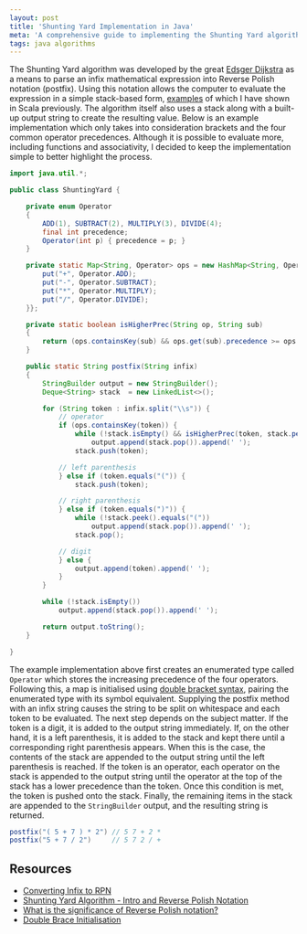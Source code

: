 ```yaml
---
layout: post
title: 'Shunting Yard Implementation in Java'
meta: 'A comprehensive guide to implementing the Shunting Yard algorithm in Java, converting infix expressions to postfix notation with a clear code example and detailed explanation.'
tags: java algorithms
---
```


The Shunting Yard algorithm was developed by the great [Edsger Dijkstra](http://en.wikipedia.org/wiki/Edsger_Dijkstra) as a means to parse an infix mathematical expression into Reverse Polish notation (postfix).
Using this notation allows the computer to evaluate the expression in a simple stack-based form, [examples](/posts/reverse-polish-notation-rpn-in-scala/) of which I have shown in Scala previously.
The algorithm itself also uses a stack along with a built-up output string to create the resulting value.
Below is an example implementation which only takes into consideration brackets and the four common operator precedences.
Although it is possible to evaluate more, including functions and associativity, I decided to keep the implementation simple to better highlight the process.

<!--more-->

```java
import java.util.*;

public class ShuntingYard {

    private enum Operator
    {
        ADD(1), SUBTRACT(2), MULTIPLY(3), DIVIDE(4);
        final int precedence;
        Operator(int p) { precedence = p; }
    }

    private static Map<String, Operator> ops = new HashMap<String, Operator>() {{
        put("+", Operator.ADD);
        put("-", Operator.SUBTRACT);
        put("*", Operator.MULTIPLY);
        put("/", Operator.DIVIDE);
    }};

    private static boolean isHigherPrec(String op, String sub)
    {
        return (ops.containsKey(sub) && ops.get(sub).precedence >= ops.get(op).precedence);
    }

    public static String postfix(String infix)
    {
        StringBuilder output = new StringBuilder();
        Deque<String> stack  = new LinkedList<>();

        for (String token : infix.split("\\s")) {
            // operator
            if (ops.containsKey(token)) {
                while (!stack.isEmpty() && isHigherPrec(token, stack.peek()))
                    output.append(stack.pop()).append(' ');
                stack.push(token);

            // left parenthesis
            } else if (token.equals("(")) {
                stack.push(token);

            // right parenthesis
            } else if (token.equals(")")) {
                while (!stack.peek().equals("("))
                    output.append(stack.pop()).append(' ');
                stack.pop();

            // digit
            } else {
                output.append(token).append(' ');
            }
        }

        while (!stack.isEmpty())
            output.append(stack.pop()).append(' ');

        return output.toString();
    }

}
```

The example implementation above first creates an enumerated type called `Operator` which stores the increasing precedence of the four operators.
Following this, a map is initialised using [double bracket syntax](http://c2.com/cgi/wiki?DoubleBraceInitialization), pairing the enumerated type with its symbol equivalent.
Supplying the postfix method with an infix string causes the string to be split on whitespace and each token to be evaluated.
The next step depends on the subject matter.
If the token is a digit, it is added to the output string immediately.
If, on the other hand, it is a left parenthesis, it is added to the stack and kept there until a corresponding right parenthesis appears.
When this is the case, the contents of the stack are appended to the output string until the left parenthesis is reached.
If the token is an operator, each operator on the stack is appended to the output string until the operator at the top of the stack has a lower precedence than the token.
Once this condition is met, the token is pushed onto the stack.
Finally, the remaining items in the stack are appended to the `StringBuilder` output, and the resulting string is returned.

```java
postfix("( 5 + 7 ) * 2") // 5 7 + 2 *
postfix("5 + 7 / 2")     // 5 7 2 / +
```

## Resources

- [Converting Infix to RPN](http://andreinc.net/2010/10/05/converting-infix-to-rpn-shunting-yard-algorithm/)
- [Shunting Yard Algorithm - Intro and Reverse Polish Notation](http://www.youtube.com/watch?v=QzVVjboyb0s)
- [What is the significance of Reverse Polish notation?](http://cs.stackexchange.com/questions/4666/what-is-the-significance-of-reverse-polish-notation)
- [Double Brace Initialisation](http://c2.com/cgi/wiki?DoubleBraceInitialization)
